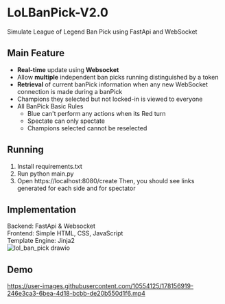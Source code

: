 # LoLBanPick-V2.0
Simulate League of Legend Ban Pick using FastApi and WebSocket
## Main  Feature
* **Real-time** update using **Websocket**
* Allow **multiple** independent ban picks running distinguished by a token
* **Retrieval** of current banPick information when any new WebSocket connection is made during a banPick
* Champions they selected but not locked-in is viewed to everyone
* All BanPick Basic Rules
  * Blue can't perform any actions when its Red turn
  * Spectate can only spectate
  * Champions selected cannot be reselected
## Running
1. Install requirements.txt 
2. Run python main.py
3. Open https://localhost:8080/create
 Then, you should see links generated for each side and for spectator
## Implementation
Backend: FastApi & Websocket <br/>
Frontend: Simple HTML, CSS, JavaScript <br/>
Template Engine: Jinja2 <br/>
![lol_ban_pick drawio](https://user-images.githubusercontent.com/10554125/178157555-a69eb301-cb6b-4cd5-b143-6e59783b7789.png)
## Demo
https://user-images.githubusercontent.com/10554125/178156919-246e3ca3-6bea-4d18-bcbb-de20b550d1f6.mp4
